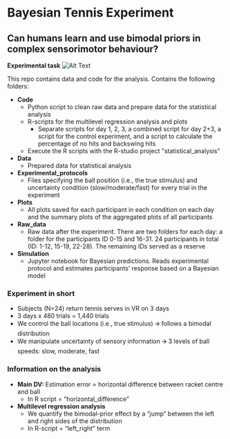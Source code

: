 # Bayesian Tennis Experiment
## Can humans learn and use bimodal priors in complex sensorimotor behaviour?
**Experimental task**
![Alt Text](./task.gif)

This repo contains data and code for the analysis. Contains the following folders:

- **Code**
  - Python script to clean raw data and prepare data for the statistical analysis
  - R-scripts for the multilevel regression analysis and plots
    - Separate scripts for day 1, 2, 3, a combined script for day 2+3, a script for the control experiment, and a script to calculate the percentage of no hits and backswing hits
  - Execute the R scripts with the R-studio project "statistical_analysis"
- **Data**
  - Prepared data for statistical analysis
- **Experimental_protocols**
  - Files specifying the ball position (i.e., the true stimulus) and uncertainty condition (slow/moderate/fast) for every trial in the experiment
- **Plots**
  - All plots saved for each participant in each condition on each day and the summary plots of the aggregated plots of all participants
- **Raw_data**
  - Raw data after the experiment. There are two folders for each day: a folder for the participants ID 0-15 and 16-31. 24 participants in total (ID: 1-12, 15-19, 22-28). The remaining IDs served as a reserve
- **Simulation**
  - Jupyter notebook for Bayesian predictions. Reads experimental protocol and estimates participants’ response based on a Bayesian model

### Experiment in short
- Subjects (N=24) return tennis serves in VR on 3 days
- 3 days x 480 trials = 1,440 trials
- We control the ball locations (i.e., true stimulus) 🡪 follows a bimodal distribution
- We manipulate uncertainty of sensory information 🡪 3 levels of ball speeds: slow, moderate, fast

### Information on the analysis
- **Main DV:** Estimation error = horizontal difference between racket centre and ball
  - In R script = “horizontal_difference”
- **Multilevel regression analysis**
  - We quantify the bimodal-prior effect by a “jump” between the left and right sides of the distribution
  - In R-script = “left_right” term
